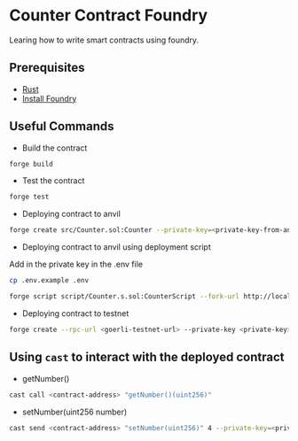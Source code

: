 # Counter Contract Foundry

Learing how to write smart contracts using foundry.

## Prerequisites

- [Rust](https://www.rust-lang.org/tools/install)
- [Install Foundry](https://book.getfoundry.sh/getting-started/installation)

## Useful Commands

- Build the contract

```bash
forge build
```

- Test the contract

```bash
forge test
```

- Deploying contract to anvil

```bash
forge create src/Counter.sol:Counter --private-key=<private-key-from-anvil>
```

- Deploying contract to anvil using deployment script

Add in the private key in the .env file

```bash
cp .env.example .env
```

```bash
forge script script/Counter.s.sol:CounterScript --fork-url http://localhost:8545 --broadcast
```

- Deploying contract to testnet

```bash
forge create --rpc-url <goerli-testnet-url> --private-key <private-key> src/Counter.sol:Counter --etherscan-api-key <etherscan-api-key> --verify
```

## Using `cast` to interact with the deployed contract

- getNumber()

```bash
cast call <contract-address> "getNumber()(uint256)"
```

- setNumber(uint256 number)

```bash
cast send <contract-address> "setNumber(uint256)" 4 --private-key=<private-key>
```
